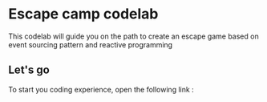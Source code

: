 # Escape camp codelab
This codelab will guide you on the path to create an escape game based on event sourcing pattern and reactive programming

## Let's go
To start you coding experience, open the following link :

